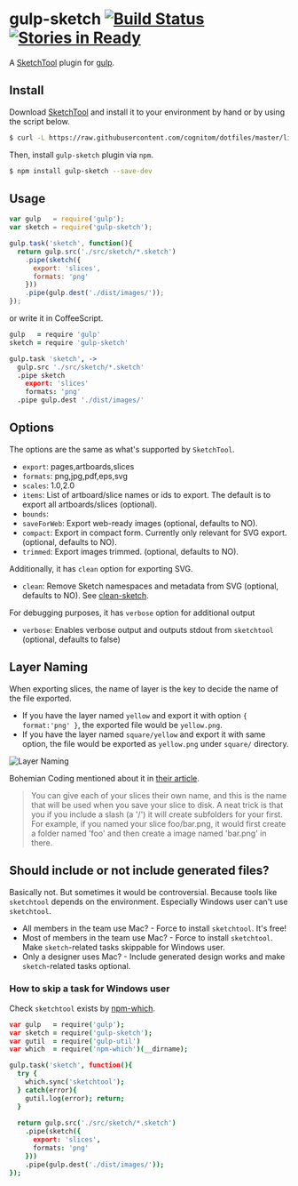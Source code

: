 # gulp-sketch [![Build Status](https://travis-ci.org/cognitom/gulp-sketch.svg?branch=master)](https://travis-ci.org/cognitom/gulp-sketch) [![Stories in Ready](https://badge.waffle.io/cognitom/gulp-sketch.png?label=ready&title=Ready)](https://waffle.io/cognitom/gulp-sketch)

A [SketchTool](http://bohemiancoding.com/sketch/tool/) plugin for [gulp](https://github.com/wearefractal/gulp).


## Install

Download [SketchTool](http://sketchtool.bohemiancoding.com/sketchtool-latest.zip) and install it to your environment by hand or by using the script below.

```bash
$ curl -L https://raw.githubusercontent.com/cognitom/dotfiles/master/lib/sketchtool.sh | sudo sh
```

Then, install `gulp-sketch` plugin via `npm`.

```bash
$ npm install gulp-sketch --save-dev
```


## Usage

```javascript
var gulp   = require('gulp');
var sketch = require('gulp-sketch');

gulp.task('sketch', function(){
  return gulp.src('./src/sketch/*.sketch')
    .pipe(sketch({
      export: 'slices',
      formats: 'png'
    }))
    .pipe(gulp.dest('./dist/images/'));
});
```

or write it in CoffeeScript.

```coffeescript
gulp   = require 'gulp'
sketch = require 'gulp-sketch'

gulp.task 'sketch', ->
  gulp.src './src/sketch/*.sketch'
  .pipe sketch
    export: 'slices'
    formats: 'png'
  .pipe gulp.dest './dist/images/'
```


## Options

The options are the same as what's supported by `SketchTool`.

- `export`: pages,artboards,slices
- `formats`: png,jpg,pdf,eps,svg
- `scales`: 1.0,2.0
- `items`: List of artboard/slice names or ids to export. The default is to export all artboards/slices (optional).
- `bounds`:
- `saveForWeb`: Export web-ready images (optional, defaults to NO).
- `compact`: Export in compact form. Currently only relevant for SVG export. (optional, defaults to NO).
- `trimmed`: Export images trimmed. (optional, defaults to NO).

Additionally, it has `clean` option for exporting SVG.

- `clean`: Remove Sketch namespaces and metadata from SVG (optional, defaults to NO). See [clean-sketch](https://github.com/overblog/clean-sketch).

For debugging purposes, it has `verbose` option for additional output

- `verbose`: Enables verbose output and outputs stdout from `sketchtool` (optional, defaults to false)


## Layer Naming

When exporting slices, the name of layer is the key to decide the name of the file exported.

- If you have the layer named `yellow` and export it with option `{ format:'png' }`, the exported file would be `yellow.png`.
- If you have the layer named `square/yellow` and export it with same option, the file would be exported as `yellow.png` under `square/` directory.

![Layer Naming](doc/layer-naming.png)

Bohemian Coding mentioned about it in [their article](http://bohemiancoding.com/sketch/support/documentation/11-exporting/2-slices.html).

> You can give each of your slices their own name, and this is the name that will be used when you save your slice to disk.
> A neat trick is that you if you include a slash (a '/') it will create subfolders for your first. For example, if you named your slice foo/bar.png, it would first create a folder named 'foo' and then create a image named 'bar.png' in there.


## Should include or not include generated files?

Basically not. But sometimes it would be controversial. Because tools like `sketchtool` depends on the environment. Especially Windows user can't use `sketchtool`.

- All members in the team use Mac? - Force to install `sketchtool`. It's free!
- Most of members in the team use Mac? - Force to install `sketchtool`. Make `sketch`-related tasks skippable for Windows user.
- Only a designer uses Mac? - Include generated design works and make `sketch`-related tasks optional.

### How to skip a task for Windows user

Check `sketchtool` exists by [npm-which](https://github.com/timoxley/npm-which).

```coffeescript
var gulp   = require('gulp');
var sketch = require('gulp-sketch');
var gutil  = require('gulp-util')
var which  = require('npm-which')(__dirname);

gulp.task('sketch', function(){
  try {
    which.sync('sketchtool');
  } catch(error){
    gutil.log(error); return;
  }
    
  return gulp.src('./src/sketch/*.sketch')
    .pipe(sketch({
      export: 'slices',
      formats: 'png'
    }))
    .pipe(gulp.dest('./dist/images/'));
});
```
